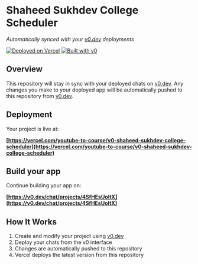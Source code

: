 # Shaheed Sukhdev College Scheduler

*Automatically synced with your [v0.dev](https://v0.dev) deployments*

[![Deployed on Vercel](https://img.shields.io/badge/Deployed%20on-Vercel-black?style=for-the-badge&logo=vercel)](https://vercel.com/youtube-to-course/v0-shaheed-sukhdev-college-scheduler)
[![Built with v0](https://img.shields.io/badge/Built%20with-v0.dev-black?style=for-the-badge)](https://v0.dev/chat/projects/4SfHEsUoItX)

## Overview

This repository will stay in sync with your deployed chats on [v0.dev](https://v0.dev).
Any changes you make to your deployed app will be automatically pushed to this repository from [v0.dev](https://v0.dev).

## Deployment

Your project is live at:

**[https://vercel.com/youtube-to-course/v0-shaheed-sukhdev-college-scheduler](https://vercel.com/youtube-to-course/v0-shaheed-sukhdev-college-scheduler)**

## Build your app

Continue building your app on:

**[https://v0.dev/chat/projects/4SfHEsUoItX](https://v0.dev/chat/projects/4SfHEsUoItX)**

## How It Works

1. Create and modify your project using [v0.dev](https://v0.dev)
2. Deploy your chats from the v0 interface
3. Changes are automatically pushed to this repository
4. Vercel deploys the latest version from this repository
